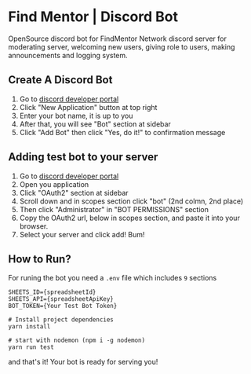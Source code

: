 # Find Mentor | Discord Bot
OpenSource discord bot for FindMentor Network discord server for moderating server, welcoming new users, giving role to users, making announcements and logging system.


## Create A Discord Bot
1. Go to [discord developer portal](https://discord.com/developers/applications)
2. Click "New Application" button at top right
3. Enter your bot name, it is up to you
4. After that,  you will see "Bot" section at sidebar
5. Click "Add Bot" then click "Yes, do it!" to confirmation message

 ## Adding test bot to your server
 1. Go to [discord developer portal](https://discord.com/developers/applications)
 2. Open you application
 3. Click "OAuth2" section at sidebar
 4. Scroll down and in scopes section click "bot" (2nd colmn, 2nd place)
 5. Then click "Administrator" in "BOT PERMISSIONS" section
 6. Copy the OAuth2 url, below in scopes section, and paste it into your browser.
 7. Select your server and click add! Bum!

## How to Run?
For runing the bot you need a `.env` file which includes `9` sections
```env
SHEETS_ID={spreadsheetId}
SHEETS_API={spreadsheetApiKey}
BOT_TOKEN={Your Test Bot Token}
```

```
# Install project dependencies
yarn install

# start with nodemon (npm i -g nodemon)
yarn run test
```

and that's it! Your bot is ready for serving you!

